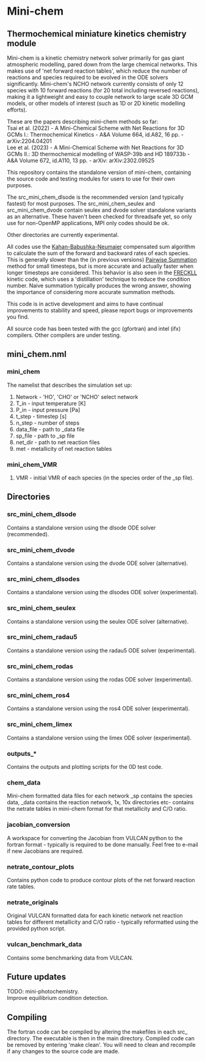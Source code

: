 # Mini-chem

## Thermochemical miniature kinetics chemistry module

Mini-chem is a kinetic chemistry network solver primarily for gas giant atmospheric modelling, pared down from the large chemical networks.
This makes use of 'net forward reaction tables', which reduce the number of reactions and species required to be evolved in the ODE solvers significantly.
Mini-chem's NCHO network currently consists of only 12 species with 10 forward reactions (for 20 total including reversed reactions), making it a lightweight and easy to couple network to large scale 3D GCM models, or other models of interest (such as 1D or 2D kinetic modelling efforts).

These are the papers describing mini-chem methods so far: \
Tsai et al. (2022) - A Mini-Chemical Scheme with Net Reactions for 3D GCMs I.: Thermochemical Kinetics - A&A Volume 664, id.A82, 16 pp. - arXiv:2204.04201 \
Lee et al. (2023) - A Mini-Chemical Scheme with Net Reactions for 3D GCMs II.: 3D thermochemical modelling of WASP-39b and HD 189733b - A&A Volume 672, id.A110, 13 pp. - arXiv: arXiv:2302.09525

This repository contains the standalone version of mini-chem, containing the source code and testing modules for users to use for their own purposes.

The src_mini_chem_dlsode is the recommended version (and typically fastest) for most purposes. 
The src_mini_chem_seulex and src_mini_chem_dvode contain seulex and dvode solver standalone variants as an alternative. 
These haven't been checked for threadsafe yet, so only use for non-OpenMP applications, MPI only codes should be ok.

Other directories are currently experimental.

All codes use the [Kahan-Babushka-Neumaier](https://en.wikipedia.org/wiki/Kahan_summation_algorithm) compensated sum algorithm to calculate the sum of the forward and backward rates of each species.
This is generally slower than the (in previous versions) [Pairwise Summation](https://en.wikipedia.org/wiki/Pairwise_summation) method for small timesteps, but is more accurate and actually faster when longer timesteps are considered.
This behavior is also seen in the [FRECKLL](https://ui.adsabs.harvard.edu/abs/2022arXiv220911203A/abstract) kinetic code, which uses a 'distillation' technique to reduce the condition number.
Naive summation typically produces the wrong answer, showing the importance of considering more accurate summation methods.

This code is in active development and aims to have continual improvements to stability and speed, please report bugs or improvements you find.

All source code has been tested with the gcc (gfortran) and intel (ifx) compilers. Other compilers are under testing.

## mini_chem.nml

### mini_chem

The namelist that describes the simulation set up:

1. Network - 'HO', 'CHO' or 'NCHO' select network
2. T_in - input temperature [K]
3. P_in - input pressure [Pa]
4. t_step - timestep [s]
4. n_step - number of steps
5. data_file - path to _data file
6. sp_file - path to _sp file
7. net_dir - path to net reaction files
8. met - metallicity of net reaction tables

### mini_chem_VMR

1. VMR - initial VMR of each species (in the species order of the _sp file).

## Directories

### src_mini_chem_dlsode

Contains a standalone version using the dlsode ODE solver (recommended).

### src_mini_chem_dvode

Contains a standalone version using the dvode ODE solver (alternative).

### src_mini_chem_dlsodes

Contains a standalone version using the dlsodes ODE solver (experimental).

### src_mini_chem_seulex

Contains a standalone version using the seulex ODE solver (alternative).

### src_mini_chem_radau5

Contains a standalone version using the radau5 ODE solver (experimental).

### src_mini_chem_rodas

Contains a standalone version using the rodas ODE solver (experimental).

### src_mini_chem_ros4

Contains a standalone version using the ros4 ODE solver (experimental).

### src_mini_chem_limex

Contains a standalone version using the limex ODE solver (experimental).

### outputs_*

Contains the outputs and plotting scripts for the 0D test code.

### chem_data

Mini-chem formatted data files for each network _sp contains the species data, _data contains the reaction network, 1x, 10x directories etc- contains the netrate tables in mini-chem format for that metallicity and C/O ratio.

### jacobian_conversion

A workspace for converting the Jacobian from VULCAN python to the fortran format - typically is required to be done manually. Feel free to e-mail if new Jacobians are required.

### netrate_contour_plots

Contains python code to produce contour plots of the net forward reaction rate tables.

### netrate_originals

Original VULCAN formatted data for each kinetic network net reaction tables for different metallicity and C/O ratio - typically reformatted using the provided python script.


### vulcan_benchmark_data
 
Contains some benchmarking data from VULCAN.

## Future updates

TODO: mini-photochemistry. \
Improve equilibrium condition detection.

## Compiling

The fortran code can be compiled by altering the makefiles in each src_ directory. 
The executable is then in the main directory. 
Compiled code can be removed by entering 'make clean'.
You will need to clean and recompile if any changes to the source code are made.
